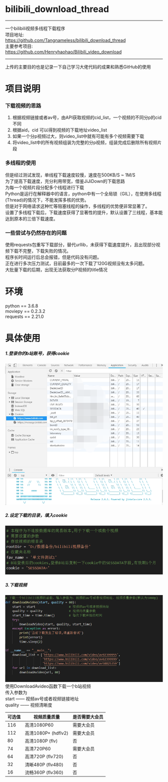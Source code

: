 # bilibili_download_thread
***
一个bilibili视频多线程下载程序  
项目地址:    
https://github.com/Tangnameless/bilibili_download_thread  
主要参考项目:     
https://github.com/Henryhaohao/Bilibili_video_download  
***
上传的主要目的也是记录一下自己学习大佬代码的成果和熟悉GitHub的使用

# 项目说明
### 下载视频的思路
1. 根据视频链接或者av号，由API获取视频的cid_list，一个视频的不同分p的cid不同
2. 根据aid，cid 可以得到视频的下载地址video_list
3. 如果一个分p视频过大，则video_list中就有可能有多个视频需要下载
4. 将video_list中的所有视频组装为完整的分p视频，组装完成后删除所有视频片段
### 多线程的使用
但是经过测试发现，单线程下载速度较慢，速度在500KB/S ~ 1M/S  
为了提高下载速度，充分利用带宽，借鉴JiJiDown的下载思路  
为每一个视频片段分配多个线程进行下载  
Python是运行在解释器中的语言，python中有一个全局锁（GIL），在使用多线程(Thread)的情况下，不能发挥多核的优势。  
但是对于网络请求这种忙等阻塞线程的操作，多线程的优势便非常显著了。    
设置了多线程下载后，下载速度获得了显著性的提升，默认设置了三线程，基本能达到原本的三倍下载速度。  
### 一些尝试与仍然存在的问题
使用requests包重写下载部分，替代urllib，未获得下载速度提升，且出现部分视频下载不完整，下载失败的情况。    
程序长时间运行后总会报错，但是代码没有问题。  
正在进行多次压力测试，目前最多的一次下载了120G视频没有太多问题。  
大批量下载的后期，出现无法获取分P视频的title情况    

# 环境
python == 3.6.8    
moviepy == 0.2.3.2    
requests == 2.21.0    


# 具体使用
##### 1.登录你的b站账号，获得cookie
![](https://github.com/Tangnameless/bilibili_download_thread/blob/master/picture/cookie位置.PNG)
##### 2.设定下载的目录，填入cookie
![](https://github.com/Tangnameless/bilibili_download_thread/blob/master/picture/设置.PNG)
##### 3.下载视频
![](https://github.com/Tangnameless/bilibili_download_thread/blob/master/picture/使用示例.PNG)
使用DownloadAvideo函数下载一个b站视频  
传入参数为  
start —— 视频av号或者视频链接地址  
quality —— 视频清晰度  

可选值 | 视频质量质量 |是否需要大会员
-|-|-
116 | 高清1080P60 |需要大会员
112 | 高清1080P+ (hdflv2) |需要大会员
80 |高清1080P (flv)|否
74 |高清720P60 |需要大会员
64 |高清720P (flv720)|否
32 |清晰480P (flv480)|否
16 |流畅360P (flv360)|否

